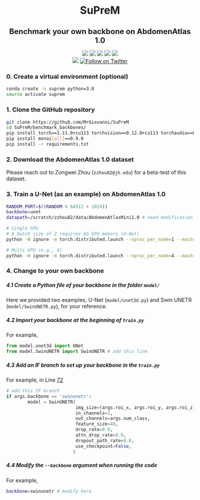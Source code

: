 <h1 align="center">SuPreM</h1>
<h3 align="center" style="font-size: 20px; margin-bottom: 4px">Benchmark your own backbone on AbdomenAtlas 1.0</h3>
<p align="center">
    <a href='https://www.zongweiz.com/dataset'><img src='https://img.shields.io/badge/Project-Page-Green'></a> 
    <a href='https://www.cs.jhu.edu/~alanlab/Pubs23/li2023suprem.pdf'><img src='https://img.shields.io/badge/Paper-PDF-purple'></a> 
    <a href='document/promotion_slides.pdf'><img src='https://img.shields.io/badge/Slides-PDF-orange'></a> 
    <a href='document/dom_wse_poster.pdf'><img src='https://img.shields.io/badge/Poster-PDF-blue'></a> 
    <a href='https://www.cs.jhu.edu/news/ai-and-radiologists-unite-to-map-the-abdomen/'><img src='https://img.shields.io/badge/WSE-News-yellow'></a>
    <br/>
    <a href="https://github.com/MrGiovanni/SuPreM"><img src="https://img.shields.io/github/stars/MrGiovanni/SuPreM?style=social" /></a>
    <a href="https://twitter.com/bodymaps317"><img src="https://img.shields.io/twitter/follow/BodyMaps" alt="Follow on Twitter" /></a>
</p>

### 0. Create a virtual environment (optional)

```bash
conda create -n suprem python=3.8
source activate suprem
```

### 1. Clone the GitHub repository

```bash
git clone https://github.com/MrGiovanni/SuPreM
cd SuPreM/benchmark_backbones/
pip install torch==1.11.0+cu113 torchvision==0.12.0+cu113 torchaudio==0.11.0 --extra-index-url https://download.pytorch.org/whl/cu113
pip install monai[all]==0.9.0
pip install -r requirements.txt
```

### 2. Download the AbdomenAtlas 1.0 dataset

Please reach out to Zongwei Zhou (`zzhou82@jh.edu`) for a beta-test of this dataset.

### 3. Train a U-Net (as an example) on AbdomenAtlas 1.0

```bash
RANDOM_PORT=$((RANDOM % 64512 + 1024))
backbone=unet
datapath=/scratch/zzhou82/data/AbdomenAtlasMini1.0 # need modification

# Single GPU
# A batch size of 2 requires 6G GPU memory (U-Net)
python -W ignore -m torch.distributed.launch --nproc_per_node=1 --master_port=$RANDOM_PORT train.py --dist  --data_root_path $datapath --num_workers 12 --log_name AbdomenAtlas1.0.$backbone --backbone $backbone --lr 1e-4 --warmup_epoch 20 --batch_size 2 --max_epoch 800 --cache_dataset

# Multi GPU (e.g., 4)
python -W ignore -m torch.distributed.launch --nproc_per_node=4 --master_port=$RANDOM_PORT train.py --dist  --data_root_path $datapath --num_workers 12 --log_name AbdomenAtlas1.0.$backbone --backbone $backbone --lr 1e-4 --warmup_epoch 20 --batch_size 2 --max_epoch 800 --cache_dataset
```

### 4. Change to your own backbone

##### 4.1 Create a Python file of your backbone in the folder `model/`

Here we provided two examples, U-Net (`model/unet3d.py`) and Swin UNETR (`model/SwinUNETR.py`), for your reference.

##### 4.2 Import your backbone at the beginning of `train.py`

For example,
```python
from model.unet3d import UNet
from model.SwinUNETR import SwinUNETR # add this line
```

##### 4.3 Add an IF branch to set up your backbone in the `train.py`

For example, in Line [72](https://github.com/MrGiovanni/SuPreM/blob/fef9725c86d39caed2d79bcca0a69683c847b00f/benchmark_backbones/train.py#L72)
```python
# add this IF branch
if args.backbone == 'swinunetr':
        model = SwinUNETR(
                          img_size=(args.roi_x, args.roi_y, args.roi_z),
                          in_channels=1,
                          out_channels=args.num_class,
                          feature_size=48,
                          drop_rate=0.0,
                          attn_drop_rate=0.0,
                          dropout_path_rate=0.0,
                          use_checkpoint=False,
                         )
```

##### 4.4 Modify the `--backbone` argument when running the code

For example,
```bash
backbone=swinunetr # modify here
```
